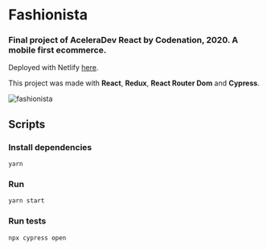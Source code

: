 # Fashionista
### Final project of AceleraDev React by Codenation, 2020. A mobile first ecommerce.

Deployed with Netlify [here](https://mathvalenza-fashionista.netlify.app).

This project was made with **React**, **Redux**, **React Router Dom** and **Cypress**.

![fashionista](https://user-images.githubusercontent.com/34667046/85089479-22416a80-b1b9-11ea-820c-f673fca2547a.gif)

## Scripts

### Install dependencies
`yarn`

### Run
`yarn start`

### Run tests
`npx cypress open`
